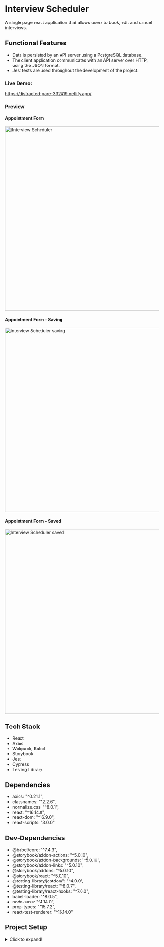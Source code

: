 # Interview Scheduler

A single page react application that allows users to book, edit and cancel interviews.

## Functional Features

- Data is persisted by an API server using a PostgreSQL database.
- The client application communicates with an API server over HTTP, using the JSON format.
- Jest tests are used throughout the development of the project.

### Live Demo: 
https://distracted-pare-332419.netlify.app/

### Preview 

#### Appointment Form
<img width="604" alt="tInterview Scheduler" src="https://user-images.githubusercontent.com/69181038/122279197-ca197300-ceb5-11eb-9fca-95459b4065ee.png">


#### Appointment Form - Saving
<img width="604" alt="Interview Scheduler saving" src="https://user-images.githubusercontent.com/69181038/122279265-d998bc00-ceb5-11eb-9c75-529e9a1ff676.png">

#### Appointment Form - Saved
<img width="604" alt="Interview Scheduler saved" src="https://user-images.githubusercontent.com/69181038/122279310-e61d1480-ceb5-11eb-808b-266a7be54980.png">


## Tech Stack

- React
- Axios
- Webpack, Babel
- Storybook
- Jest
- Cypress
- Testing Library

## Dependencies

- axios: "^0.21.1",
- classnames: "^2.2.6",
- normalize.css: "^8.0.1",
- react: "^16.14.0",
- react-dom: "^16.9.0",
- react-scripts: "3.0.0"

## Dev-Dependencies

- @babel/core: "^7.4.3",
- @storybook/addon-actions: "^5.0.10",
- @storybook/addon-backgrounds: "^5.0.10",
- @storybook/addon-links: "^5.0.10",
- @storybook/addons: "^5.0.10",
- @storybook/react: "^5.0.10",
- @testing-library/jestdom": "^4.0.0",
- @testing-library/react: "^8.0.7",
- @testing-library/react-hooks: "^7.0.0",
- babel-loader: "^8.0.5",
- node-sass: "^4.14.0",
- prop-types: "^15.7.2",
- react-test-renderer: "^16.14.0"


## Project Setup
<details>
  <summary>Click to expand!</summary>


Install dependencies with `npm install`.

## Running Webpack Development Server

```sh
npm start
```

## Running Jest Test Framework

```sh
npm test
```

## Running Storybook Visual Testbed

```sh
npm run storybook
```

</details>



